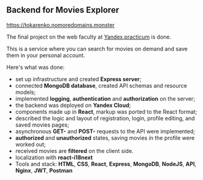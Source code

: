 ## Backend for Movies Explorer
https://tokarenko.nomoredomains.monster

The final project on the web faculty at [Yandex.practicum](https://practicum.yandex.ru/) is done.

This is a service where you can search for movies on demand and save them in your personal account.

Here's what was done:

- set up infrastructure and created **Express server**;
- connected **MongoDB database**, created API schemas and resource models;
- implemented **logging**, **authentication** and **authorization** on the server;
- the backend was deployed on **Yandex Сloud**;
- components made up in **React**, markup was ported to the React format;
- described the logic and layout of registration, login, profile editing, and saved movies pages;
- asynchronous **GET-** and **POST-** requests to the API were implemented;
- **authorized** and **unauthorized** states, saving movies in the profile were worked out;
- received movies are **filtered** on the client side.
- localization with **react-i18next**
- Tools and stack: **HTML**, **CSS**, **React**, **Express**, **MongoDB**, **NodeJS**, **API**, **Nginx**, **JWT**, **Postman**

